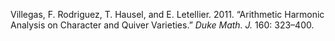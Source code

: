 Villegas, F. Rodriguez, T. Hausel, and E. Letellier. 2011. “Arithmetic
Harmonic Analysis on Character and Quiver Varieties.” *Duke Math. J.*
160: 323–400.
